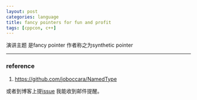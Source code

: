 ```yaml
---
layout: post
categories: language
title: fancy pointers for fun and profit
tags: [cppcon, c++]
---
```

  

演讲主题 是fancy pointer 作者称之为synthetic pointer

---



### reference

1. https://github.com/joboccara/NamedType

   

   


或者到博客上提[issue](https://github.com/wanghenshui/wanghenshui.github.io/issues/new) 我能收到邮件提醒。

